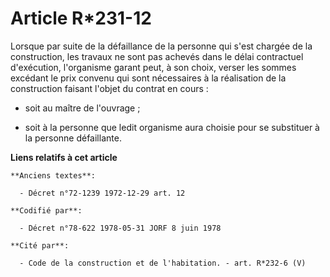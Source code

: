 # Article R*231-12

Lorsque par suite de la défaillance de la personne qui s'est chargée de la construction, les travaux ne sont pas achevés dans
le délai contractuel d'exécution, l'organisme garant peut, à son choix, verser les sommes excédant le prix convenu qui sont
nécessaires à la réalisation de la construction faisant l'objet du contrat en cours :

- soit au maître de l'ouvrage ;

- soit à la personne que ledit organisme aura choisie pour se substituer à la personne défaillante.

**Liens relatifs à cet article**

	**Anciens textes**:

	  - Décret n°72-1239 1972-12-29 art. 12

	**Codifié par**:

	  - Décret n°78-622 1978-05-31 JORF 8 juin 1978

	**Cité par**:

	  - Code de la construction et de l'habitation. - art. R*232-6 (V)
